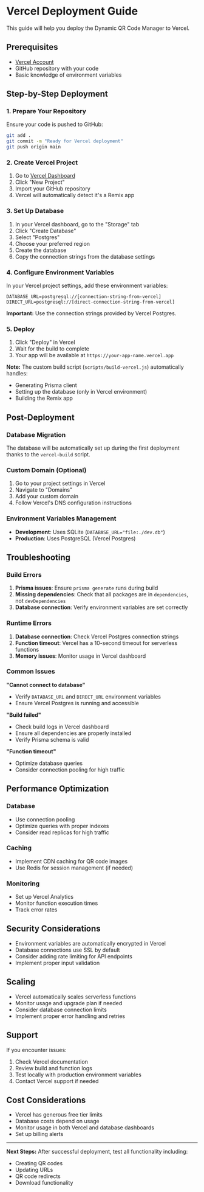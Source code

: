 # Vercel Deployment Guide

This guide will help you deploy the Dynamic QR Code Manager to Vercel.

## Prerequisites

- [Vercel Account](https://vercel.com)
- GitHub repository with your code
- Basic knowledge of environment variables

## Step-by-Step Deployment

### 1. Prepare Your Repository

Ensure your code is pushed to GitHub:

```bash
git add .
git commit -m "Ready for Vercel deployment"
git push origin main
```

### 2. Create Vercel Project

1. Go to [Vercel Dashboard](https://vercel.com/dashboard)
2. Click "New Project"
3. Import your GitHub repository
4. Vercel will automatically detect it's a Remix app

### 3. Set Up Database

1. In your Vercel dashboard, go to the "Storage" tab
2. Click "Create Database"
3. Select "Postgres"
4. Choose your preferred region
5. Create the database
6. Copy the connection strings from the database settings

### 4. Configure Environment Variables

In your Vercel project settings, add these environment variables:

```
DATABASE_URL=postgresql://[connection-string-from-vercel]
DIRECT_URL=postgresql://[direct-connection-string-from-vercel]
```

**Important:** Use the connection strings provided by Vercel Postgres.

### 5. Deploy

1. Click "Deploy" in Vercel
2. Wait for the build to complete
3. Your app will be available at `https://your-app-name.vercel.app`

**Note:** The custom build script (`scripts/build-vercel.js`) automatically handles:
- Generating Prisma client
- Setting up the database (only in Vercel environment)
- Building the Remix app

## Post-Deployment

### Database Migration

The database will be automatically set up during the first deployment thanks to the `vercel-build` script.

### Custom Domain (Optional)

1. Go to your project settings in Vercel
2. Navigate to "Domains"
3. Add your custom domain
4. Follow Vercel's DNS configuration instructions

### Environment Variables Management

- **Development**: Uses SQLite (`DATABASE_URL="file:./dev.db"`)
- **Production**: Uses PostgreSQL (Vercel Postgres)

## Troubleshooting

### Build Errors

1. **Prisma issues**: Ensure `prisma generate` runs during build
2. **Missing dependencies**: Check that all packages are in `dependencies`, not `devDependencies`
3. **Database connection**: Verify environment variables are set correctly

### Runtime Errors

1. **Database connection**: Check Vercel Postgres connection strings
2. **Function timeout**: Vercel has a 10-second timeout for serverless functions
3. **Memory issues**: Monitor usage in Vercel dashboard

### Common Issues

**"Cannot connect to database"**
- Verify `DATABASE_URL` and `DIRECT_URL` environment variables
- Ensure Vercel Postgres is running and accessible

**"Build failed"**
- Check build logs in Vercel dashboard
- Ensure all dependencies are properly installed
- Verify Prisma schema is valid

**"Function timeout"**
- Optimize database queries
- Consider connection pooling for high traffic

## Performance Optimization

### Database

- Use connection pooling
- Optimize queries with proper indexes
- Consider read replicas for high traffic

### Caching

- Implement CDN caching for QR code images
- Use Redis for session management (if needed)

### Monitoring

- Set up Vercel Analytics
- Monitor function execution times
- Track error rates

## Security Considerations

- Environment variables are automatically encrypted in Vercel
- Database connections use SSL by default
- Consider adding rate limiting for API endpoints
- Implement proper input validation

## Scaling

- Vercel automatically scales serverless functions
- Monitor usage and upgrade plan if needed
- Consider database connection limits
- Implement proper error handling and retries

## Support

If you encounter issues:

1. Check Vercel documentation
2. Review build and function logs
3. Test locally with production environment variables
4. Contact Vercel support if needed

## Cost Considerations

- Vercel has generous free tier limits
- Database costs depend on usage
- Monitor usage in both Vercel and database dashboards
- Set up billing alerts

---

**Next Steps:** After successful deployment, test all functionality including:
- Creating QR codes
- Updating URLs
- QR code redirects
- Download functionality 